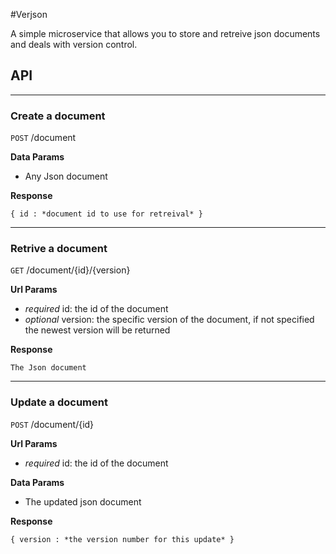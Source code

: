 #Verjson

A simple microservice that allows you to store and retreive json documents and deals with version control.

## API
---
### Create a document

`POST` /document

**Data Params**

* Any Json document

**Response**

`{ id : *document id to use for retreival* }`

---
### Retrive a document

`GET` /document/{id}/{version}

**Url Params**

* *required* id: the id of the document
* *optional* version: the specific version of the document, if not specified the newest version will be returned

**Response**

`The Json document`

---
### Update a document
`POST` /document/{id}

**Url Params**

* *required* id: the id of the document

**Data Params**

* The updated json document

**Response**

`{ version : *the version number for this update* }`
